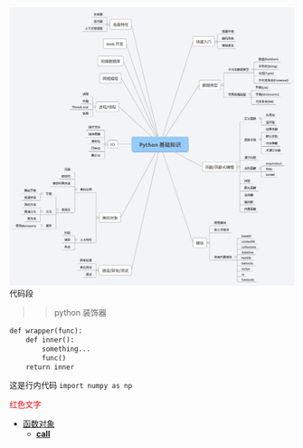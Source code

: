 ![](/assets/python基础知识.jpg)
代码段
>> python 装饰器
```
def wrapper(func):
    def inner():
        something...
        func()
    return inner
```

这是行内代码 `import numpy as np`



<font color="red">红色文字</font>
* [函数对象](Python/Class-Special-Method)
    * [__call__](__call__.md)